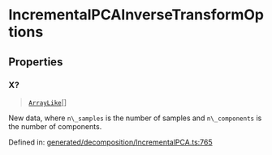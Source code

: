 # IncrementalPCAInverseTransformOptions

## Properties

### X?

> [`ArrayLike`](../types/ArrayLike.md)[]

New data, where `n\_samples` is the number of samples and `n\_components` is the number of components.

Defined in:  [generated/decomposition/IncrementalPCA.ts:765](https://github.com/transitive-bullshit/scikit-learn-ts/blob/b59c1ff/packages/sklearn/src/generated/decomposition/IncrementalPCA.ts#L765)
